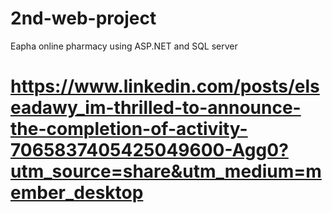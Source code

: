 # 2nd-web-project
Eapha online pharmacy using ASP.NET and SQL server
# https://www.linkedin.com/posts/elseadawy_im-thrilled-to-announce-the-completion-of-activity-7065837405425049600-Agg0?utm_source=share&utm_medium=member_desktop
